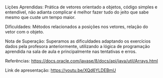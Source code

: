 Lições Aprendidas:
Prática de vetores orientado a objetos, código simples e entendível, não adianta complicar é melhor fazer tudo do jeito que sabe mesmo que custe um tempo maior.

Dificuldades: 
Métodos relacionados a posições nos vetores, relação do vetor com o objeto.

Nota de Superação:
Superamos as dificuldades adaptando os exercícios dados pela profesora anteriormente, utilizando a lógica de programação aprendida na sala de aula e principalmente nas tentativas e erros.

Referências: https://docs.oracle.com/javase/8/docs/api/java/util/Arrays.html

Link de apresentação: https://youtu.be/XQd6YLDEBmU
